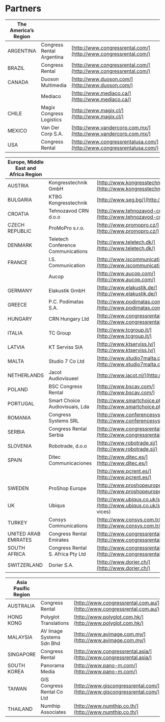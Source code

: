 Partners
========
| The America’s Region |                           |                                                                        |
|----------------------|---------------------------|------------------------------------------------------------------------|
| ARGENTINA            | Congress Rental Argentina | [http://www.congressrental.com/](http://www.congressrental.com/)       |
| BRAZIL               | Congress Rental           | [http://www.congressrental.com/](http://www.congressrental.com/)       |
| CANADA               | Duoson Multimedia         | [http://www.duoson.com/](http://www.duoson.com/)                       |
|                      | Mediaco                   | [http://www.mediaco.ca/](http://www.mediaco.ca/)                       |
| CHILE                | Magix Congress Logistics  | [http://www.magix.cl/](http://www.magix.cl/)                           |
| MEXICO               | Van Der Corp S.A.         | [http://www.vandercorp.com.mx/](http://www.vandercorp.com.mx/)         |
| USA                  | Congress Rental           | [http://www.congressrentalusa.com/](http://www.congressrentalusa.com/) |

| Europe, Middle East and Africa Region |                                    |                                                                                       |
|---------------------------------------|------------------------------------|---------------------------------------------------------------------------------------|
| AUSTRIA                               | Kongresstechnik GmbH               | [http://www.kongresstechnik.at/](http://www.kongresstechnik.at/)                      |
| BULGARIA                              | KTBG Kongresstechnik               | [http://www.seg.bg/](http://www.seg.bg/)                                              |
| CROATIA                               | Tehnozavod CRN d.o.o               | [http://www.tehnozavod-crn.hr/](http://www.tehnozavod-crn.hr/)                        |
| CZECH REPUBLIC                        | ProMoPro s.r.o.                    | [http://www.promopro.cz/](http://www.promopro.cz/)                                    |
| DENMARK                               | Teletech Conference Communications | [http://www.teletech.dk/](http://www.teletech.dk/)                                    |
| FRANCE                                | I.S. Communication                 | [http://www.iscommunication.com/](http://www.iscommunication.com/)                    | 
|                                       | Aucop                              | [http://www.aucop.com/](http://www.aucop.com/)                                        |
| GERMANY                               | Elakustik GmbH                     | [http://www.elakustik.de/](http://www.elakustik.de/)                                  |
| GREECE                                | P.C. Podimatas S.A.                | [http://www.podimatas.com/](http://www.podimatas.com/)                                |
| HUNGARY                               | CRN Hungary Ltd                    | [http://www.congressrental.hu/](http://www.congressrental.hu/)                        |
| ITALIA                                | TC Group                           | [http://www.tcgroup.it/](http://www.tcgroup.it/)                                      |
| LATVIA                                | KT Serviss SIA                     | [http://www.ktserviss.lv/](http://www.ktserviss.lv/)                                  |
| MALTA                                 | Studio 7 Co Ltd                    | [http://www.studio7malta.com/](http://www.studio7malta.com/)                          |
| NETHERLANDS                           | Jacot Audiovisueel                 | [http://www.jacot.nl/](http://www.jacot.nl/)                                          |
| POLAND                                | BSC Congress Rental                | [http://www.bscav.com/](http://www.bscav.com/)                                        |
| PORTUGAL                              | Smart Choice Audiovisuais, Lda     | [http://www.smartchoice.pt/](http://www.smartchoice.pt)                               |
| ROMANIA                               | Congress Systems SRL               | [http://www.conferencesystems.ro/](http://www.conferencesystems.ro/)                  |
| SERBIA                                | Congress Rental Serbia             | [http://www.congressrental.rs/](http://www.congressrental.rs/)                        |
| SLOVENIA                              | Robotrade, d.o.o                   | [http://www.robotrade.si/](http://www.robotrade.si/)                                  |
| SPAIN                                 | Ditec Communicaciones              | [http://www.ditec.es/](http://www.ditec.es/)                                          | 
|                                       |                                    | [http://www.pcrent.es/](http://www.pcrent.es/)                                        |
| SWEDEN                                | ProShop Europe                     | [http://www.proshopeurope.com/](http://www.proshopeurope.com/)                        |
| UK                                    | Ubiqus                             | [http://www.ubiqus.co.uk/site/GB/Services](http://www.ubiqus.co.uk/site/GB/Ser vices) |
| TURKEY                                | Consys Communications              | [http://www.consys.com.tr/](http://www.consys.com.tr/)                                |
| UNITED ARAB EMIRATES                  | Congress Rental Emirates           | [http://www.congressrentalemirates.com/](http://www.congressrentalemirates.com /)     |
| SOUTH AFRICA                          | Congress Rental S. Africa Pty Ltd  | [http://www.congressrental.co.za/](http://www.congressrental.co.za/)                  |
| SWITZERLAND                           | Dorier S.A.                        | [http://www.dorier.ch/](http://www.dorier.ch/)                                        |

| Asia Pasific Region |                            |                                                                        |
|---------------------|----------------------------|------------------------------------------------------------------------|
| AUSTRALIA           | Congress Rental            | [http://www.congressrental.com.au/](http://www.congressrental.com.au/) |
| HONG KONG           | Polyglot Translations      | [http://www.polyglot.com.hk/](http://www.polyglot.com.hk/)             |
| MALAYSIA            | AV Image Systems Sdn Bhd   | [http://www.avimage.com.my/](http://www.avimage.com.my/)               |
| SINGAPORE           | Congress Rental            | [http://www.congressrental.asia/](http://www.congressrental.asia/)     |
| SOUTH KOREA         | Panorama Media             | [http://www.pano-m.com/](http://www.pano-m.com/)                       |
| TAIWAN              | GIS Congress Rental Co Ltd | [http://www.giscongressrental.com/](http://www.giscongressrental.com/) |
| THAILAND            | Numthip Associates         | [http://www.numthip.co.th/](http://www.numthip.co.th/)                 |
                